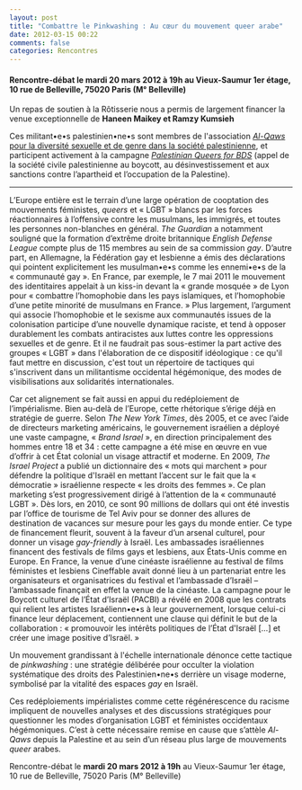 ```yaml
---
layout: post
title: "Combattre le Pinkwashing : Au cœur du mouvement queer arabe"
date: 2012-03-15 00:22
comments: false
categories: Rencontres
---
```


#### Rencontre-débat le **mardi 20 mars 2012 à 19h** au Vieux-Saumur 1er étage, 10 rue de Belleville, 75020 Paris (M° Belleville)

Un repas de soutien à la Rôtisserie nous a permis de largement financer la venue exceptionnelle de
**Haneen Maikey et Ramzy Kumsieh**

Ces militant•e•s palestinien•ne•s sont membres de l'association [_Al-Qaws_ pour la diversité sexuelle et de genre dans la société palestinienne](http://alqaws.org), et participent activement à la campagne [_Palestinian Queers for BDS_](http://pqbds.org) (appel de la société civile palestinienne au boycott, au désinvestissement et aux sanctions contre l’apartheid et l’occupation de la Palestine).

<!-- more -->
----

L’Europe entière est le terrain d’une large opération de cooptation des mouvements féministes, _queers_ et « LGBT » blancs par les forces réactionnaires à l’offensive contre les musulmans, les immigrés, et toutes les personnes non-blanches en général. _The Guardian_ a notamment souligné que la formation d’extrême droite britannique _English Defense League_ compte plus de 115 membres au sein de sa commission _gay_. D’autre part, en Allemagne, la Fédération gay et lesbienne a émis des déclarations qui pointent explicitement les musulman•e•s comme les ennemi•e•s de la « communauté gay ». En France, par exemple, le 7 mai 2011 le mouvement des identitaires appelait à un kiss-in devant la « grande mosquée » de Lyon pour « combattre l’homophobie dans les pays islamiques, et l’homophobie d’une petite minorité de musulmans en France. » Plus largement, l’argument qui associe l’homophobie et le sexisme aux communautés issues de la colonisation participe d’une nouvelle dynamique raciste, et tend à opposer durablement les combats antiracistes aux luttes contre les oppressions sexuelles et de genre. Et il ne faudrait pas sous-estimer la part active des groupes « LGBT » dans l'élaboration de ce dispositif idéologique : ce qu'il faut mettre en discussion, c'est tout un répertoire de tactiques qui s'inscrivent dans un militantisme occidental hégémonique, des modes de visibilisations aux solidarités internationales.

Car cet alignement se fait aussi en appui du redéploiement de l’impérialisme. Bien au-delà de l’Europe, cette rhétorique s’érige déjà en stratégie de guerre. Selon _The New York Times_, dès 2005, et ce avec l’aide de directeurs marketing américains, le gouvernement israélien a déployé une vaste campagne, « _Brand Israel_ », en direction principalement des hommes entre 18 et 34 : cette campagne a été mise en œuvre en vue d’offrir à cet État colonial un visage attractif et moderne. En 2009, _The Israel Project_ a publié un dictionnaire des « mots qui marchent » pour défendre la politique d'Israël en mettant l’accent sur le fait que la « démocratie » israélienne respecte « les droits des femmes ». Ce plan marketing s’est progressivement dirigé à l’attention de la « communauté LGBT ». Dès lors, en 2010, ce sont 90 millions de dollars qui ont été investis par l’office de tourisme de Tel Aviv pour se donner des allures de destination de vacances sur mesure pour les gays du monde entier. Ce type de financement fleurit, souvent à la faveur d’un arsenal culturel, pour donner un visage _gay-friendly_ à Israël. Les ambassades israéliennes financent des festivals de films gays et lesbiens, aux États-Unis comme en Europe. En France, la venue d’une cinéaste israélienne au festival de films féministes et lesbiens Cineffable avait donné lieu à un partenariat entre les organisateurs et organisatrices du festival et l’ambassade d’Israël – l’ambassade finançait en effet la venue de la cinéaste. La campagne pour le Boycott culturel de l’État d’Israël (PACBI) a révélé en 2008 que les contrats qui relient les artistes Israélienn•e•s à leur gouvernement, lorsque celui-ci finance leur déplacement, contiennent une clause qui définit le but de la collaboration : « promouvoir les intérêts politiques de l’État d'Israël [...] et créer une image positive d’Israël. »


Un mouvement grandissant à l'échelle internationale dénonce cette tactique de _pinkwashing_ : une stratégie délibérée pour occulter la violation systématique des droits des Palestinien•ne•s derrière un visage moderne, symbolisé par la vitalité des espaces _gay_ en Israël.

Ces redéploiements impérialistes comme cette régénérescence du racisme impliquent de nouvelles analyses et des discussions stratégiques pour questionner les modes d’organisation LGBT et féministes occidentaux hégémoniques. C’est à cette nécessaire remise en cause que s’attèle _Al-Qaws_ depuis la Palestine et au sein d’un réseau plus large de mouvements _queer_ arabes.

Rencontre-débat le **mardi 20 mars 2012 à 19h** au Vieux-Saumur 1er étage, 10 rue de Belleville, 75020 Paris (M° Belleville)